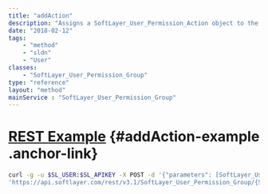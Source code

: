 ```yaml
---
title: "addAction"
description: "Assigns a SoftLayer_User_Permission_Action object to the group. "
date: "2018-02-12"
tags:
    - "method"
    - "sldn"
    - "User"
classes:
    - "SoftLayer_User_Permission_Group"
type: "reference"
layout: "method"
mainService : "SoftLayer_User_Permission_Group"
---
```


# [REST Example](#addAction-example) <a href="/article/rest/"><i class="fas fa-question"></i></a> {#addAction-example .anchor-link} 
```bash
curl -g -u $SL_USER:$SL_APIKEY -X POST -d '{"parameters": [SoftLayer_User_Permission_Action]}' \
'https://api.softlayer.com/rest/v3.1/SoftLayer_User_Permission_Group/{SoftLayer_User_Permission_GroupID}/addAction'
```
